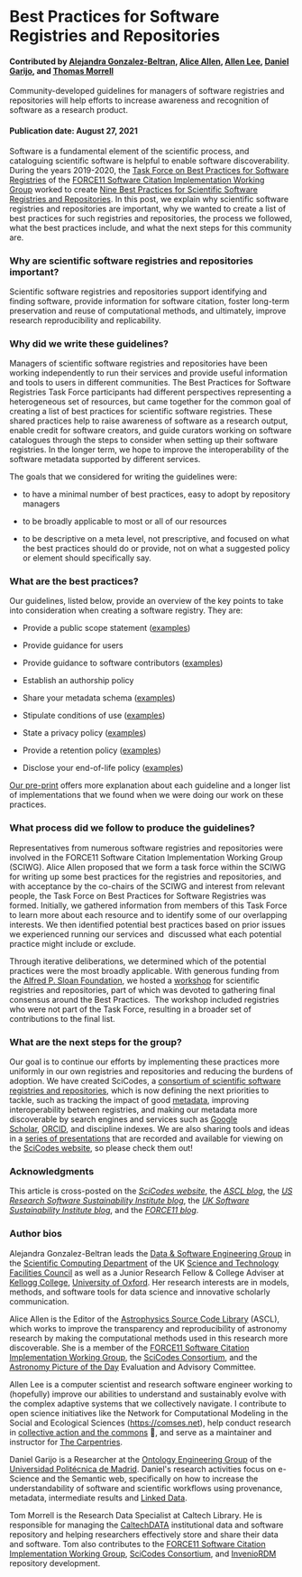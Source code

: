 # Best Practices for Software Registries and Repositories

#### Contributed by [Alejandra Gonzalez-Beltran](https://github.com/agbeltran), [Alice Allen](https://github.com/asclnet), [Allen Lee](https://github.com/alee), [Daniel Garijo](https://github.com/dgarijo/), and [Thomas Morrell](https://github.com/tmorrell) 

Community-developed guidelines for managers of software registries and
repositories will help efforts to increase awareness and recognition of software
as a research product.

#### Publication date: August 27, 2021

Software is a fundamental element of the scientific process, and cataloguing
scientific software is helpful to enable software discoverability. During the
years 2019-2020, the [Task Force on Best Practices for Software
Registries](https://asclnet.github.io/SWRegistryWorkshop/Products/BestPractices.html#authors) of
the [FORCE11 Software Citation Implementation Working
Group](https://www.force11.org/group/software-citation-working-group) worked to
create [Nine Best Practices for Scientific Software Registries and
Repositories](https://arxiv.org/abs/2012.13117). In this post, we explain why
scientific software registries and repositories are important, why we wanted to
create a list of best practices for such registries and repositories, the
process we followed, what the best practices include, and what the next steps
for this community are.

### Why are scientific software registries and repositories important?

Scientific software registries and repositories support identifying and finding
software, provide information for software citation, foster long-term
preservation and reuse of computational methods, and ultimately, improve
research reproducibility and replicability.

### Why did we write these guidelines?

Managers of scientific software registries and repositories have been working
independently to run their services and provide useful information and tools to
users in different communities. The Best Practices for Software Registries Task
Force participants had different perspectives representing a heterogeneous set
of resources, but came together for the common goal of creating a list of best
practices for scientific software registries. These shared practices help to
raise awareness of software as a research output, enable credit for software
creators, and guide curators working on software catalogues through the steps to
consider when setting up their software registries. In the longer term, we hope
to improve the interoperability of the software metadata supported by different
services.

The goals that we considered for writing the guidelines were:

-   to have a minimal number of best practices, easy to adopt by repository
    managers

-   to be broadly applicable to most or all of our resources

-   to be descriptive on a meta level, not prescriptive, and focused on what
        the best practices should do or provide, not on what a suggested policy
        or element should specifically say.

### What are the best practices?

Our guidelines, listed below, provide an overview of the key points to take into
consideration when creating a software registry. They are:

-   Provide a public scope statement
    ([examples](https://asclnet.github.io/SWRegistryWorkshop/Products/BestPractices.html#policy-examples-scope-statement))

-   Provide guidance for users

-   Provide guidance to software contributors
        ([examples](https://asclnet.github.io/SWRegistryWorkshop/Products/BestPractices.html#policy-examples-authorship))

-   Establish an authorship policy

-   Share your metadata schema
        ([examples](https://asclnet.github.io/SWRegistryWorkshop/Products/BestPractices.html#policy-examples-metadata-schema))

-   Stipulate conditions of use
        ([examples](https://asclnet.github.io/SWRegistryWorkshop/Products/BestPractices.html#policy-examples-conditions-of-use-policy))

-   State a privacy policy
        ([examples](https://asclnet.github.io/SWRegistryWorkshop/Products/BestPractices.html#policy-examples-privacy-policy))

-   Provide a retention policy
        ([examples](https://asclnet.github.io/SWRegistryWorkshop/Products/BestPractices.html#policy-examples-retention-policy))

-   Disclose your end-of-life policy
        ([examples](https://asclnet.github.io/SWRegistryWorkshop/Products/BestPractices.html#policy-examples-end-of-life-policy))

[Our pre-print](https://arxiv.org/abs/2012.13117) offers more explanation about
each guideline and a longer list of implementations that we found when we were
doing our work on these practices.

### What process did we follow to produce the guidelines?

Representatives from numerous software registries and repositories were involved
in the FORCE11 Software Citation Implementation Working Group (SCIWG). Alice
Allen proposed that we form a task force within the SCIWG for writing up some
best practices for the registries and repositories, and with acceptance by the
co-chairs of the SCIWG and interest from relevant people, the Task Force on Best
Practices for Software Registries was formed. Initially, we gathered information
from members of this Task Force to learn more about each resource and to
identify some of our overlapping interests. We then identified potential best
practices based on prior issues we experienced running our services and 
discussed what each potential practice might include or exclude.

Through iterative deliberations, we determined which of the potential practices
were the most broadly applicable. With generous funding from the [Alfred P.
Sloan Foundation](https://sloan.org/), we hosted
a [workshop](https://asclnet.github.io/SWRegistryWorkshop/) for scientific
registries and repositories, part of which was devoted to gathering final
consensus around the Best Practices.  The workshop included registries who were
not part of the Task Force, resulting in a broader set of contributions to the
final list.

### What are the next steps for the group?

Our goal is to continue our efforts by implementing these practices more
uniformly in our own registries and repositories and reducing the burdens of
adoption. We have created SciCodes, a [consortium of scientific software
registries and
repositories](https://scicodes.net/2021/04/09/welcome-to-scicodes/), which is
now defining the next priorities to tackle, such as tracking the impact of
good [metadata](https://www.villanovau.com/resources/bi/metadata-importance-in-data-driven-world/),
improving interoperability between registries, and making our metadata more
discoverable by search engines and services such as [Google
Scholar](https://scholar.google.com/), [ORCID](https://orcid.org/), and
discipline indexes. We are also sharing tools and ideas in a [series of
presentations](https://scicodes.net/presentations/) that are recorded and
available for viewing on the [SciCodes website](https://scicodes.net/), so
please check them out!

### Acknowledgments

This article is cross-posted on 
the *[SciCodes website](https://scicodes.net/best-practices-for-software-registries-and-repositories/)*, 
the *[ASCL
blog](https://ascl.net/wordpress/2021/08/04/best-practices-for-software-registries-and-repositories/)*,
the *[US Research Software Sustainability Institute
blog](http://urssi.us/blog/2021/08/04/best-practices-for-software-registries-and-repositories/)*,
the *[UK Software Sustainability Institute
blog](https://www.software.ac.uk/blog/2021-08-04-best-practices-software-registries-and-repositories)*,
and the *[FORCE11
blog](https://www.force11.org/blog/best-practices-software-registries-and-repositories)*.


### Author bios

Alejandra Gonzalez-Beltran leads the [Data & Software Engineering Group](https://www.scd.stfc.ac.uk/Pages/Software-Engineering-Group.aspx) in the [Scientific Computing Department](https://www.scd.stfc.ac.uk/) of the UK [Science and Technology Facilities Council](https://stfc.ukri.org/) as well as a Junior Research Fellow & College Adviser at [Kellogg College](https://kellogg.ox.ac.uk/), [University of Oxford](https://www.ox.ac.uk/).  Her research interests are in models, methods, and software tools for data science and innovative scholarly communication.

Alice Allen is the Editor of the [Astrophysics Source Code Library](https://ascl.net/) (ASCL), which works to improve the transparency and reproducibility of astronomy research by making the computational methods used in this research more discoverable. She is a member of the [FORCE11 Software Citation Implementation Working Group](https://www.force11.org/group/software-citation-implementation-working-group), the [SciCodes Consortium](https://scicodes.net/), and the [Astronomy Picture of the Day](https://apod.nasa.gov/apod/astropix.html) Evaluation and Advisory Committee.

Allen Lee is a computer scientist and research software engineer working to (hopefully) improve our abilities to understand and sustainably evolve with the complex adaptive systems that we collectively navigate. I contribute to open science initiatives like the Network for Computational Modeling in the Social and Ecological Sciences (https://comses.net), help conduct research in [collective action and the commons](https://iasc-commons.org/) 🤲, and serve as a maintainer and instructor for [The Carpentries](https://carpentries.org/).

Daniel Garijo is a Researcher at the [Ontology Engineering Group](http://www.oeg-upm.net/) of the [Universidad Politécnica de Madrid](http://www.upm.es/institucional). Daniel's research activities focus on e-Science and the Semantic web, specifically on how to increase the understandability of software and scientific workflows using provenance, metadata, intermediate results and [Linked Data](https://www.w3.org/DesignIssues/LinkedData.html). 

Tom Morrell is the Research Data Specialist at Caltech Library. He is responsible for managing the [CaltechDATA](https://data.caltech.edu/) institutional data and software repository and helping researchers effectively store and share their data and software. Tom also contributes to the [FORCE11 Software Citation Implementation Working Group](https://www.force11.org/group/software-citation-implementation-working-group), [SciCodes Consortium](https://scicodes.net/), and [InvenioRDM](https://inveniosoftware.org/products/rdm/) repository development.
  
<!--
Publish: preview
Pinned: no
Topics: Software publication and citation
--->
